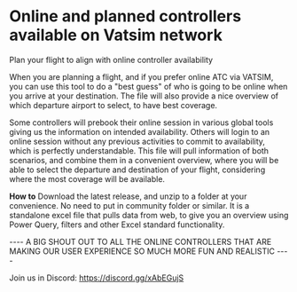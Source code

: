 # Online and planned controllers available on Vatsim network
Plan your flight to align with online controller availability
 
When you are planning a flight, and if you prefer online ATC via VATSIM, you can use this tool to do a "best guess" of who is going to be online when you arrive at your destination. The file will also provide a nice overview of which departure airport to select, to have best coverage.

Some controllers will prebook their online session in various global tools giving us the information on intended availability. Others will login to an online session without any previous activities to commit to availability, which is perfectly understandable. This file will pull information of both scenarios, and combine them in a convenient overview, where you will be able to select the departure and destination of your flight, considering where the most coverage will be available.

**How to**
Download the latest release, and unzip to a folder at your convenience. No need to put in community folder or similar. It is a standalone excel file that pulls data from web, to give you an overview using Power Query, filters and other Excel standard functionality.

---- A BIG SHOUT OUT TO ALL THE ONLINE CONTROLLERS THAT ARE MAKING OUR USER EXPERIENCE SO MUCH MORE FUN AND REALISTIC ----

Join us in Discord: https://discord.gg/xAbEGujS
